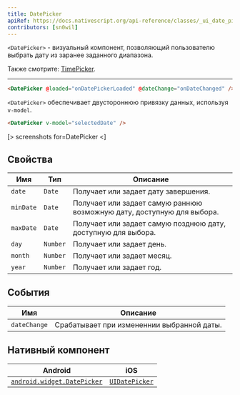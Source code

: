 ```yaml
---
title: DatePicker
apiRef: https://docs.nativescript.org/api-reference/classes/_ui_date_picker_.datepicker
contributors: [sn0wil]
---
```


`<DatePicker>` - визуальный компонент, позволяющий пользователю выбрать дату из заранее заданного диапазона.

Также смотрите: [TimePicker](/ru/docs/elements/components/time-picker).

---

```html
<DatePicker @loaded="onDatePickerLoaded" @dateChange="onDateChanged" />
```

`<DatePicker>` обеспечивает двустороннюю привязку данных, используя `v-model`.

```html
<DatePicker v-model="selectedDate" />
```

[> screenshots for=DatePicker <]

## Свойства

| Имя | Тип | Описание |
|------|------|-------------|
| `date` | `Date` | Получает или задает дату завершения.
| `minDate` | `Date` | Получает или задает самую раннюю возможную дату, доступную для выбора.
| `maxDate` | `Date` | Получает или задает самую позднюю дату, доступную для выбора.
| `day` | `Number` | Получает или задает день.
| `month` | `Number` | Получает или задает месяц.
| `year` | `Number` | Получает или задает год.

## События

| Имя | Описание |
|------|-------------|
| `dateChange` | Срабатывает при измененнии выбранной даты.

## Нативный компонент

| Android |	iOS |
|---------|-----|
| [`android.widget.DatePicker`](https://developer.android.com/reference/android/widget/DatePicker.html) | [`UIDatePicker`](https://developer.apple.com/documentation/uikit/uidatepicker)